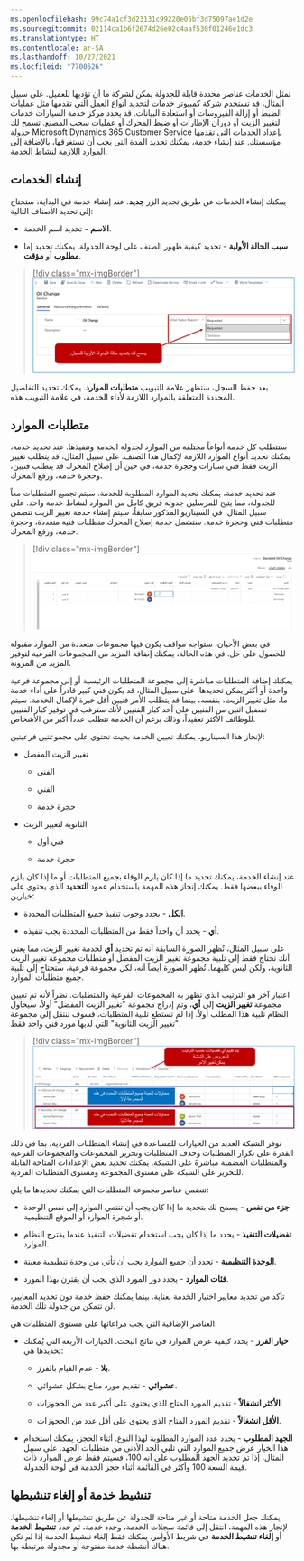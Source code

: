 ```yaml
---
ms.openlocfilehash: 99c74a1cf3d23131c99220e05bf3d75097ae1d2e
ms.sourcegitcommit: 02114ca1b6f2674d26e02c4aaf530f01246e1dc3
ms.translationtype: HT
ms.contentlocale: ar-SA
ms.lasthandoff: 10/27/2021
ms.locfileid: "7700526"
---
```

تمثل الخدمات عناصر محددة قابلة للجدولة يمكن لشركة ما أن تؤديها للعميل. على سبيل المثال، قد تستخدم شركة كمبيوتر خدمات لتحديد أنواع العمل التي تقدمها مثل عمليات الضبط أو إزالة الفيروسات أو استعادة البيانات. قد يحدد مركز خدمة السيارات خدمات لتغيير الزيت أو دوران الإطارات أو ضبط المحرك أو عمليات سحب المصنع. تسمح لك جدولة Microsoft Dynamics 365 Customer Service بإعداد الخدمات التي تقدمها مؤسستك. عند إنشاء خدمة، يمكنك تحديد المدة التي يجب أن تستغرقها، بالإضافة إلى الموارد اللازمة لنشاط الخدمة.

## <a name="create-services"></a>إنشاء الخدمات

يمكنك إنشاء الخدمات عن طريق تحديد الزر **جديد**. عند إنشاء خدمة في البداية، ستحتاج إلى تحديد الأصناف التالية:

-   **الاسم** - تحديد اسم الخدمة.

-   **سبب الحالة الأولية** - تحديد كيفية ظهور الصنف على لوحة الجدولة. يمكنك تحديد إما **مطلوب** أو **مؤقت**.

> [!div class="mx-imgBorder"]
> ![لقطة شاشة لنموذج سجل خدمة جديد.](../media/1-service.png)

بعد حفظ السجل، ستظهر علامة التبويب **متطلبات الموارد**.
يمكنك تحديد التفاصيل المحددة المتعلقة بالموارد اللازمة لأداء الخدمة، في علامة التبويب هذه.

## <a name="resource-requirements"></a>متطلبات الموارد

ستتطلب كل خدمة أنواعاً مختلفة من الموارد لجدولة الخدمة وتنفيذها. عند تحديد خدمة، يمكنك تحديد أنواع الموارد اللازمة لإكمال هذا الصنف. على سبيل المثال، قد يتطلب تغيير الزيت فقط فني سيارات وحجرة خدمة، في حين أن إصلاح المحرك قد يتطلب فنيين، وحجرة خدمة، ورفع المحرك.

عند تحديد خدمة، يمكنك تحديد الموارد المطلوبة للخدمة. سيتم تجميع المتطلبات معاً للجدولة، مما يتيح للمرسلين جدولة فريق كامل من الموارد لنشاط خدمة واحد. على سبيل المثال، في السيناريو المذكور سابقاً، سيتم إنشاء خدمة تغيير الزيت تتضمن متطلبات فني وحجرة خدمة. ستشمل خدمة إصلاح المحرك متطلبات فنية متعددة، وحجرة خدمة، ورفع المحرك.

> [!div class="mx-imgBorder"]
> ![لقطة شاشة لمجموعة من متطلبات الموارد.](../media/1-resource-requirements.png)

في بعض الأحيان، ستواجه مواقف يكون فيها مجموعات متعددة من الموارد مقبولة للحصول على حل. في هذه الحالة، يمكنك إضافة المزيد من المجموعات الفرعية لتوفير المزيد من المرونة.

يمكنك إضافة المتطلبات مباشرة إلى مجموعة المتطلبات الرئيسية أو إلى مجموعة فرعية واحدة أو أكثر يمكن تحديدها. على سبيل المثال، قد يكون فني كبير قادراً على أداء خدمة ما، مثل تغيير الزيت، بنفسه، بينما قد يتطلب الأمر فنيين أقل خبرة لإكمال الخدمة. سيتم تفضيل اثنين من الفنيين على أحد كبار الفنيين لأنك سترغب في توفير كبار الفنيين للوظائف الأكثر تعقيداً، وذلك برغم أن الخدمة تتطلب عدداً أكبر من الأشخاص.

لإنجاز هذا السيناريو، يمكنك تعيين الخدمة بحيث تحتوي على مجموعتين فرعيتين:

- تغيير الزيت المفضل

  - الفني

  - الفني

  - حجرة خدمة

- الثانوية لتغيير الزيت

  - فني أول

  - حجرة خدمة

عند إنشاء الخدمة، يمكنك تحديد ما إذا كان يلزم الوفاء بجميع المتطلبات أو ما إذا كان يلزم الوفاء ببعضها فقط. يمكنك إنجاز هذه المهمة باستخدام عمود **التحديد** الذي يحتوي على خيارين:

-   **الكل** - يحدد وجوب تنفيذ جميع المتطلبات المحددة.

-   **أي** - يحدد أن واحداً فقط من المتطلبات المحددة يجب تنفيذه.

على سبيل المثال، تُظهر الصورة السابقة أنه تم تحديد **أي** لخدمة تغيير الزيت، مما يعني أنك تحتاج فقط إلى تلبية مجموعة تغيير الزيت المفضل أو متطلبات مجموعة تغيير الزيت الثانوية، ولكن ليس كليهما. تُظهر الصورة أيضاً أنه، لكل مجموعة فرعية، ستحتاج إلى تلبية جميع متطلبات الموارد.

اعتبار آخر هو الترتيب الذي تظهر به المجموعات الفرعية والمتطلبات.
نظراً لأنه تم تعيين مجموعة **تغيير الزيت** إلى **أي**، وتم إدراج مجموعة "تغيير الزيت المفضل" أولاً، سيحاول النظام تلبية هذا المطلب أولاً.
إذا لم تستطع تلبية المتطلبات، فسوف تنتقل إلى مجموعة "تغيير الزيت الثانوية" التي لديها مورد فني واحد فقط.

> [!div class="mx-imgBorder"]
> ![لقطة شاشة لمجموعات فرعية في علامة التبويب "متطلبات الموارد".](../media/1-sub-groups.png)

توفر الشبكة العديد من الخيارات للمساعدة في إنشاء المتطلبات الفردية، بما في ذلك القدرة على تكرار المتطلبات وحذف المتطلبات وتحرير المجموعات والمجموعات الفرعية والمتطلبات المضمنة مباشرةً على الشبكة. يمكنك تحديد بعض الإعدادات المتاحة القابلة للتحرير على الشبكة على مستوى المجموعة ومستوى المتطلبات الفردية.

تتضمن عناصر مجموعة المتطلبات التي يمكنك تحديدها ما يلي:

-   **جزء من نفس** - يسمح لك بتحديد ما إذا كان يجب أن تنتمي الموارد إلى نفس الوحدة التنظيمية‏‎ أو شجرة الموارد أو الموقع.

-   **تفضيلات التنفيذ** - يحدد ما إذا كان يجب استخدام تفضيلات التنفيذ عندما يقترح النظام الموارد.

-   **الوحدة التنظيمية** - تحدد أن جميع الموارد يجب أن تأتي من وحدة تنظيمية معينة.

-   **فئات الموارد** - يحدد دور المورد الذي يجب أن يقترن بهذا المورد.

تأكد من تحديد معايير اختيار الخدمة بعناية. بينما يمكنك حفظ خدمة دون تحديد المعايير، لن تتمكن من جدولة تلك الخدمة.

العناصر الإضافية التي يجب مراعاتها على مستوى المتطلبات هي:

-   **خيار الفرز** - يحدد كيفية عرض الموارد في نتائج البحث. الخيارات الأربعة التي يُمكنك تحديدها هي:

    -   **بلا** - عدم القيام بالفرز.

    -   **عشوائي** - تقديم مورد متاح بشكل عشوائي.

    -   **الأكثر انشغالاً** - تقديم المورد المتاح الذي يحتوي على أكبر عدد من الحجوزات.

    -   **الأقل انشغالاً** - تقديم المورد المتاح الذي يحتوي على أقل عدد من الحجوزات.

-   **الجهد المطلوب** - يحدد عدد الموارد المطلوبة لهذا النوع. أثناء الحجز، يمكنك استخدام هذا الخيار عرض جميع الموارد التي تلبي الحد الأدنى من متطلبات الجهد. على سبيل المثال، إذا تم تحديد الجهد المطلوب على أنه 100، فسيتم فقط عرض الموارد ذات قيمة السعة 100 وأكثر في القائمة أثناء حجز الخدمة في لوحة الجدولة.

## <a name="activate-or-deactivate-a-service"></a>تنشيط خدمة أو إلغاء تنشيطها

يمكنك جعل الخدمة متاحة أو غير متاحة للجدولة عن طريق تنشيطها أو إلغاء تنشيطها. لإنجاز هذه المهمة، انتقل إلى قائمة سجلات الخدمة، وحدد خدمة، ثم حدد **تنشيط الخدمة** أو **إلغاء تنشيط الخدمة** في شريط الأوامر. يمكنك فقط إلغاء تنشيط الخدمة إذا لم تكن هناك أنشطة خدمة مفتوحة أو مجدولة مرتبطة بها.
